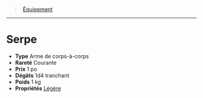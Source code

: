 ﻿---
!Equipment
Type: Arme de corps-à-corps
Price: 1 po
Weight: 1 kg
Rarity: Courante
Damages: 1d4 tranchant
Properties: '[Légère](hd_weapons_legere.md)'
Id: equipment_hd.md#serpe
ParentLink: equipment_hd.md#Équipement
Name: Serpe
ParentName: Équipement
NameLevel: 1
Attributes: {}
---
> [Équipement](hd_equipment.md)

---

# Serpe

- **Type** Arme de corps-à-corps
- **Rareté** Courante
- **Prix** 1 po
- **Dégâts** 1d4 tranchant
- **Poids** 1 kg
- **Propriétés** [Légère](hd_weapons_legere.md)

